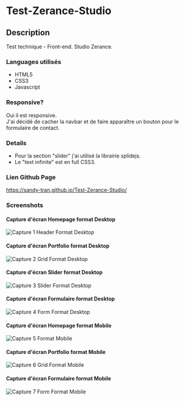 # Test-Zerance-Studio

## Description

Test technique - Front-end. Studio Zerance.

### Languages utilisés

* HTML5
* CSS3
* Javascript

### Responsive?

Oui il est responsive.<br/> J'ai décidé de cacher la navbar et de faire apparaître un bouton pour le formulaire de contact.

### Details

* Pour la section "slider" j'ai utilisé la librairie splidejs.
* Le "text infinite" est en full CSS3.

### Lien Github Page

https://sandy-tran.github.io/Test-Zerance-Studio/

### Screenshots


#### Capture d'écran Homepage format Desktop
![Capture 1 Header Format Desktop](/Assets/Images/Capture-1.png)
#### Capture d'écran Portfolio format Desktop
![Capture 2 Grid Format Desktop](/Assets/Images/Capture-2.png)
#### Capture d'écran Slider format Desktop
![Capture 3 Slider Format Desktop](/Assets/Images/Capture-3.png)
#### Capture d'écran Formulaire format Desktop
![Capture 4 Form Format Desktop](/Assets/Images/Capture-4.png)
#### Capture d'écran Homepage format Mobile
![Capture 5 Format Mobile](/Assets/Images/Capture-5.png)
#### Capture d'écran Portfolio format Mobile
![Capture 6 Grid Format Mobile](/Assets/Images/Capture-6.png)
#### Capture d'écran Formulaire format Mobile
![Capture 7 Form Format Mobile](/Assets/Images/Capture-7.png)
